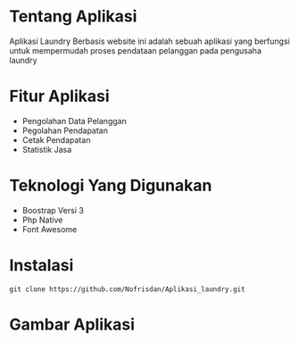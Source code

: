 # Tentang Aplikasi
Aplikasi Laundry Berbasis website ini adalah sebuah aplikasi yang berfungsi untuk mempermudah proses pendataan pelanggan pada pengusaha laundry

# Fitur Aplikasi
<ul>
<li>Pengolahan Data Pelanggan</li>
<li>Pegolahan Pendapatan</li>
<li>Cetak Pendapatan</li>
<li>Statistik Jasa</li>
</ul>

# Teknologi Yang Digunakan
<ul>
<li>Boostrap Versi 3</li>
<li>Php Native</li>
<li>Font Awesome</li>
</ul>

# Instalasi 
```
git clone https://github.com/Nofrisdan/Aplikasi_laundry.git
```

# Gambar Aplikasi



